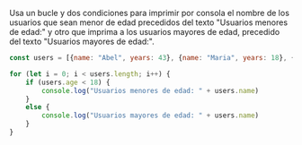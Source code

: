 Usa un bucle y dos condiciones para imprimir por consola el nombre de los usuarios que sean menor de edad precedidos del texto "Usuarios menores de edad:" y otro que imprima a los usuarios mayores de edad, precedido del texto "Usuarios mayores de edad:".
```js
const users = [{name: "Abel", years: 43}, {name: "Maria", years: 18}, {name: "Pedro", years: 14}, {name: "Samantha", years: 32}, {name: "Raquel", years: 16}];

for (let i = 0; i < users.length; i++) {
    if (users.age < 18) {
        console.log("Usuarios menores de edad: " + users.name)
    }
    else {
        console.log("Usuarios mayores de edad: " + users.name)
    }
}
```